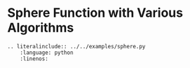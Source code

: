 # Sphere Function with Various Algorithms

```{eval-rst}
.. literalinclude:: ../../examples/sphere.py
    :language: python
    :linenos:
```
